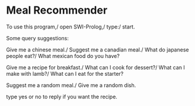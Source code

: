 # Meal Recommender

To use this program,/
open SWI-Prolog,/
type:/
start.

Some query suggestions:

Give me a chinese meal./
Suggest me a canadian meal./
What do japanese people eat?/
What mexican food do you have?

Give me a recipe for breakfast./
What can I cook for dessert?/
What can I make with lamb?/
What can I eat for the starter?

Suggest me a random meal./
Give me a random dish.

type yes or no to reply if you want the recipe.
